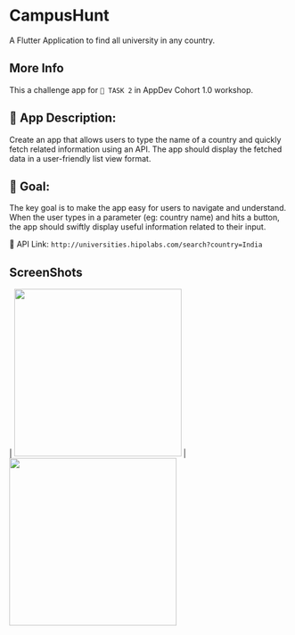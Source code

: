 # CampusHunt

A Flutter Application to find all university in any country.
## More Info

This a challenge app for `📝 TASK 2` in AppDev Cohort 1.0 workshop.

## 📱 App Description:
Create an app that allows users to type the name of a country and quickly fetch related information using an API. The app should display the fetched data in a user-friendly list view format.

## 🎯 Goal:
The key goal is to make the app easy for users to navigate and understand. When the user types in a parameter (eg: country name) and hits a button, the app should swiftly display useful information related to their input.

🔗 API Link: `http://universities.hipolabs.com/search?country=India`

## ScreenShots
| <img src="https://github.com/Daksh-Goel12/flutter-app/assets/123328399/5a61fcb7-55df-4466-b327-d666346278ed" width="300"/> | <img src="https://github.com/Daksh-Goel12/flutter-app/assets/123328399/a7eebeb3-3030-4537-8def-5d1ba3c2874f" width="300" />

